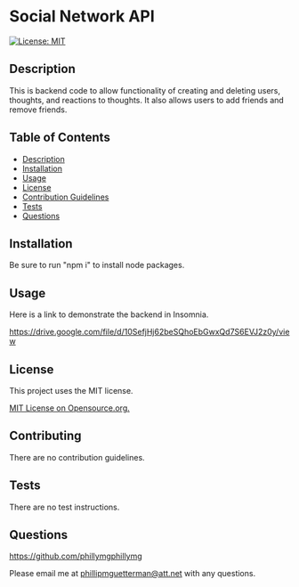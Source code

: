 
  # Social Network API

  [![License: MIT](https://img.shields.io/badge/License-MIT-yellow.svg)](https://opensource.org/licenses/MIT)
## Description

This is backend code to allow functionality of creating and deleting users, thoughts, and reactions to thoughts. It also allows users to add friends and remove friends.

## Table of Contents
* [Description](#description)
* [Installation](#installation)
* [Usage](#usage)
* [License](#license)
* [Contribution Guidelines](#contributing)
* [Tests](#tests)
* [Questions](#questions) 

## Installation

Be sure to run "npm i" to install node packages.

## Usage

Here is a link to demonstrate the backend in Insomnia.

https://drive.google.com/file/d/10SefjHj62beSQhoEbGwxQd7S6EVJ2z0y/view


## License
This project uses the MIT license.

[MIT License on Opensource.org.](https://opensource.org/license/mit/)


## Contributing

There are no contribution guidelines.

## Tests

There are no test instructions.

## Questions

https://github.com/phillymgphillymg

Please email me at phillipmguetterman@att.net with any questions.
 